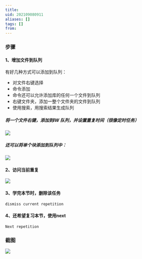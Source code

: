 ```yaml
---
title: 
uid: 202109080911
aliases: []
tags: []
from: 
---
```

### 步骤

#### 1、增加文件到队列

有好几种方式可以添加到队列：
- 对文件右键选择
- 命令添加
- 命令还可以允许添加库的任何一个文件到队列
- 右键文件夹，添加一整个文件夹的文件到队列
- 使用搜索，用搜索结果生成队列


##### 将一个文件右键，添加到IW 队列，并设置重复时间（很像定时任务）

![](https://gitee.com/cyddgi/picture-store/raw/master/img/20210908091309.png)


##### 还可以将单个块添加到队列中：

![](https://gitee.com/cyddgi/picture-store/raw/master/img/20210908091345.png)
#### 2、访问当前重复

![](https://gitee.com/cyddgi/picture-store/raw/master/img/20210908091405.png)


#### 3、学完本节时，删除该任务

`dismiss current repetition`

#### 4、还希望复习本节，使用next

`Next repetition`

### 截图

![](https://gitee.com/cyddgi/picture-store/raw/master/img/20210908091424.jpg)
